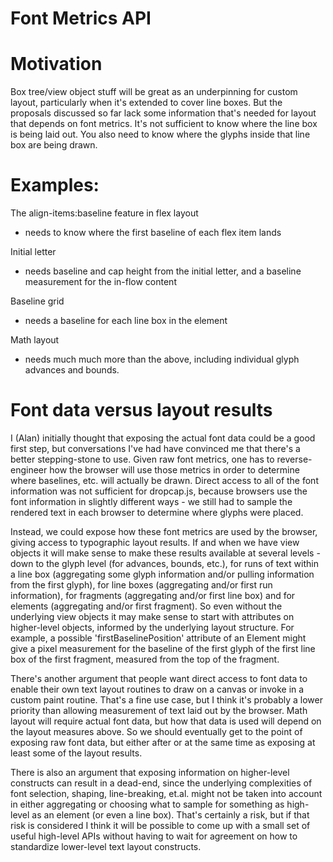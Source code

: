 Font Metrics API
================

# Motivation

Box tree/view object stuff will be great as an underpinning for custom layout, particularly when it's extended to cover line boxes. But the proposals discussed so far lack some information that's needed for layout that depends on font metrics. It's not sufficient to know where the line box is being laid out. You also need to know where the glyphs inside that line box are being drawn.

# Examples:

The align-items:baseline feature in flex layout
* needs to know where the first baseline of each flex item lands

Initial letter
* needs baseline and cap height from the initial letter, and a baseline measurement for the in-flow content

Baseline grid
* needs a baseline for each line box in the element

Math layout
* needs much much more than the above, including individual glyph advances and bounds.

# Font data versus layout results

I (Alan) initially thought that exposing the actual font data could be a good first step, but conversations I've had have convinced me that there's a better stepping-stone to use. Given raw font metrics, one has to reverse-engineer how the browser will use those metrics in order to determine where baselines, etc. will actually be drawn. Direct access to all of the font information was not sufficient for dropcap.js, because browsers use the font information in slightly different ways - we still had to sample the rendered text in each browser to determine where glyphs were placed.

Instead, we could expose how these font metrics are used by the browser, giving access to typographic layout results. If and when we have view objects it will make sense to make these results available at several levels - down to the glyph level (for advances, bounds, etc.), for runs of text within a line box (aggregating some glyph information and/or pulling information from the first glyph), for line boxes (aggregating and/or first run information), for fragments (aggregating and/or first line box) and for elements (aggregating and/or first fragment). So even without the underlying view objects it may make sense to start with attributes on higher-level objects, informed by the underlying layout structure. For example, a possible 'firstBaselinePosition' attribute of an Element might give a pixel measurement for the baseline of the first glyph of the first line box of the first fragment, measured from the top of the fragment.

There's another argument that people want direct access to font data to enable their own text layout routines to draw on a canvas or invoke in a custom paint routine. That's a fine use case, but I think it's probably a lower priority than allowing measurement of text laid out by the browser. Math layout will require actual font data, but how that data is used will depend on the layout measures above. So we should eventually get to the point of exposing raw font data, but either after or at the same time as exposing at least some of the layout results.

There is also an argument that exposing information on higher-level constructs can result in a dead-end, since the underlying complexities of font selection, shaping, line-breaking, et.al. might not be taken into account in either aggregating or choosing what to sample for something as high-level as an element (or even a line box). That's certainly a risk, but if that risk is considered I think it will be possible to come up with a small set of useful high-level APIs without having to wait for agreement on how to standardize lower-level text layout constructs.